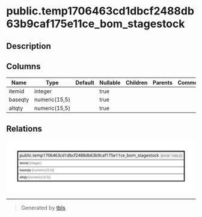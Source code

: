 # public.temp1706463cd1dbcf2488db63b9caf175e11ce_bom_stagestock

## Description

## Columns

| Name | Type | Default | Nullable | Children | Parents | Comment |
| ---- | ---- | ------- | -------- | -------- | ------- | ------- |
| itemid | integer |  | true |  |  |  |
| baseqty | numeric(15,5) |  | true |  |  |  |
| altqty | numeric(15,5) |  | true |  |  |  |

## Relations

![er](public.temp1706463cd1dbcf2488db63b9caf175e11ce_bom_stagestock.svg)

---

> Generated by [tbls](https://github.com/k1LoW/tbls)
